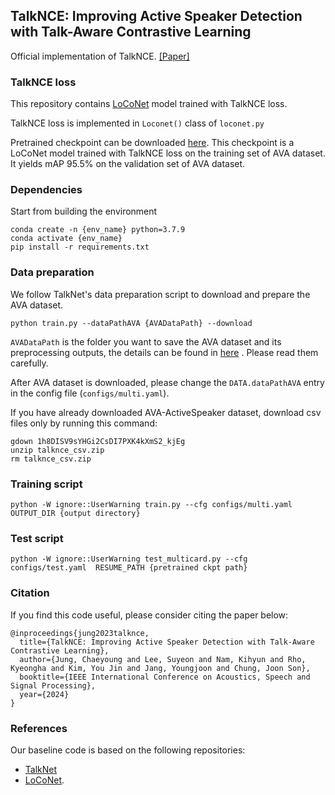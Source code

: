 ## TalkNCE: Improving Active Speaker Detection with Talk-Aware Contrastive Learning

Official implementation of TalkNCE. [[Paper]](https://mmai.io/pubs/pdfs/jung24a.pdf)

### TalkNCE loss

This repository contains [LoCoNet](https://arxiv.org/pdf/2301.08237) model trained with TalkNCE loss.

TalkNCE loss is implemented in ``Loconet()`` class of ``loconet.py``

Pretrained checkpoint can be downloaded [here](https://drive.google.com/file/d/1k8sS3Io6dVMFKqluvoORt6u6MaEgvQOG/view?usp=sharing).
This checkpoint is a LoCoNet model trained with TalkNCE loss on the training set of AVA dataset.
It yields mAP 95.5% on the validation set of AVA dataset.

### Dependencies

Start from building the environment
```
conda create -n {env_name} python=3.7.9
conda activate {env_name}
pip install -r requirements.txt
```


### Data preparation

We follow TalkNet's data preparation script to download and prepare the AVA dataset.

```
python train.py --dataPathAVA {AVADataPath} --download 
```

`AVADataPath` is the folder you want to save the AVA dataset and its preprocessing outputs, the details can be found in [here](https://github.com/syl4356/TalkNCE_ASD/blob/main/utils/tools.py) . Please read them carefully.

After AVA dataset is downloaded, please change the ``DATA.dataPathAVA`` entry in the config file (``configs/multi.yaml``). 

If you have already downloaded AVA-ActiveSpeaker dataset, download csv files only by running this command:

```
gdown 1h8DISV9sYHGi2CsDI7PXK4kXmS2_kjEg
unzip talknce_csv.zip
rm talknce_csv.zip
```

### Training script
```
python -W ignore::UserWarning train.py --cfg configs/multi.yaml OUTPUT_DIR {output directory}
```



### Test script

```
python -W ignore::UserWarning test_multicard.py --cfg configs/test.yaml  RESUME_PATH {pretrained ckpt path}
```




### Citation

If you find this code useful, please consider citing the paper below:
```
@inproceedings{jung2023talknce,
  title={TalkNCE: Improving Active Speaker Detection with Talk-Aware Contrastive Learning},
  author={Jung, Chaeyoung and Lee, Suyeon and Nam, Kihyun and Rho, Kyeongha and Kim, You Jin and Jang, Youngjoon and Chung, Joon Son},
  booktitle={IEEE International Conference on Acoustics, Speech and Signal Processing},
  year={2024}
}
```


### References

Our baseline code is based on the following repositories:

- [TalkNet](https://github.com/TaoRuijie/TalkNet-ASD) 
- [LoCoNet](https://github.com/SJTUwxz/LoCoNet_ASD).


